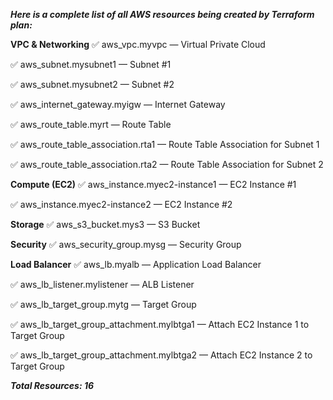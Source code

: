 ***Here is a complete list of all AWS resources being created by Terraform plan:***

**VPC & Networking**
✅ aws_vpc.myvpc — Virtual Private Cloud

✅ aws_subnet.mysubnet1 — Subnet #1

✅ aws_subnet.mysubnet2 — Subnet #2

✅ aws_internet_gateway.myigw — Internet Gateway

✅ aws_route_table.myrt — Route Table

✅ aws_route_table_association.rta1 — Route Table Association for Subnet 1

✅ aws_route_table_association.rta2 — Route Table Association for Subnet 2


**Compute (EC2)**
✅ aws_instance.myec2-instance1 — EC2 Instance #1

✅ aws_instance.myec2-instance2 — EC2 Instance #2


**Storage**
✅ aws_s3_bucket.mys3 — S3 Bucket


**Security**
✅ aws_security_group.mysg — Security Group


**Load Balancer**
✅ aws_lb.myalb — Application Load Balancer

✅ aws_lb_listener.mylistener — ALB Listener

✅ aws_lb_target_group.mytg — Target Group

✅ aws_lb_target_group_attachment.mylbtga1 — Attach EC2 Instance 1 to Target Group

✅ aws_lb_target_group_attachment.mylbtga2 — Attach EC2 Instance 2 to Target Group

***Total Resources: 16***

